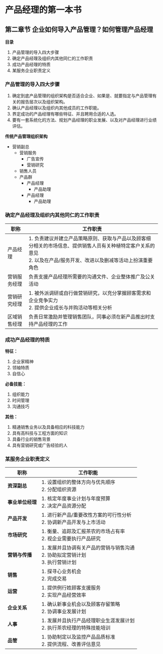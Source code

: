 # 产品经理的第一本书

## 第二章节 企业如何导入产品管理？如何管理产品经理

**目录**

1. 产品管理的导入四大步骤
2. 确定产品经理及组织内其他同仁的工作职责
3. 成功产品经理的特质
4. 某服务企业职责定义

### 产品管理的导入四大步骤

1. 确定到底产品管理的组织架构是否适合企业、如果是、就要指定与产品管理有关的报告层次以及组织架构。
2. 确认产品经理以及组织内其他成员的工作职能。
3. 界定成功的产品经理有哪些特征、并且聘用合适的人选。
4. 要有一套系统化的方法、规划产品经理的职业发展、以及对产品经理进行业绩评估。

**传统产品管理组织架构**

* 营销副总
	* 营销服务
		* 广告宣传
		* 营销研究
	* 销售人员
	* 产品群
		* 产品经理
			* 产品助理
		* 产品经理
			* 产品助理

### 确定产品经理及组织内其他同仁的工作职责

|职称|工作职责|
|-|-|
|产品经理|1. 负责建议并建立产品策略原则、获取与产品以及顾客细分相关的市场信息、提供销售人员有关种植特定客户关系的意见 <br> 2. 以及在产品/服务开发、改进以及删减等活动上扮演重要角色|
|营销服务经理|负责支援产品经理所需要的沟通文件、企业整体推广及公关活动|
|营销研究经理|1. 被外派调研或自行做营销研究，以充分掌握顾客需求和企业竞争实力 <br> 2. 提供企业成长与并购活动等相关分析|
|区域销售经理|负责日常激励并管理销售团队，同事必须在新产品推出时支持产品经理的工作|

### 成功产品经理的特质

**特征：**

1. 企业家精神
2. 领袖特质
3. 自信心

**必备技能：**

1. 组织能力
2. 时间管理
3. 沟通技巧

**其他：**

1. 精通销售业务以及具备相应的科技能力
2. 具有高科技与工程方面的知识
3. 具备行业的销售背景
4. 具有营销研究或广告经验的人

### 某服务企业职责定义

|职称|工作职能|
|-|-|
|**资深副总**|1. 设置组织的整体方向与优先顺序 <br> 2. 分配组织资源|
|**事业单位经理**|1. 核定年度事业计划与年度预算 <br> 2. 决定产品资源分配|
|**产品开发**|1. 进行新产品/重要改性方案的可行性分析 <br> 2. 协调新产品开发与上市活动|
|**市场研究**|1. 衡量、追踪及汇报茶农的市场占有率 <br> 2. 视企业需要执行产品研究|
|**营销与传播**|1. 发展并且协调有关产品的营销与销售沟通 <br> 2. 协助拟定营销计划 <br> 3. 执行营销计划|
|**销售**|1. 探寻心业务机会 <br> 2. 完成交易|
|**运营**|1. 提供例行姓顾客支援服务 <br> 2. 实现产品经营效率|
|**企业关系**|1. 确认新事业机会以及顾客存留策略 <br> 2. 协调事业发展计划|
|**人事**|1. 发展并且执行产品经理职业生涯发展计划 <br> 2. 执行茶农经理的特殊技能培训|
|**品管**|1. 协助制定以及监控产品品质标准 <br> 2. 提供流程、改善评估意见|
